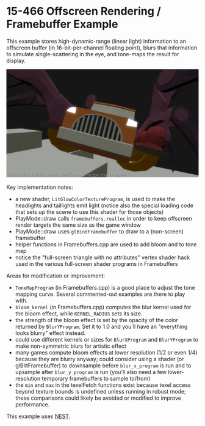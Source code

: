 # 15-466 Offscreen Rendering / Framebuffer Example

This example stores high-dynamic-range (linear light) information to an offscreen buffer (in 16-bit-per-channel floating point), blurs that information to simulate single-scattering in the eye, and tone-maps the result for display.

![Screen Shot](screenshot.png)

Key implementation notes:
 - a new shader, `LitGlowColorTextureProgram`, is used to make the headlights and taillights emit light (notice also the special loading code that sets up the scene to use this shader for those objects)
 - PlayMode::draw calls `framebuffers.realloc` in order to keep offscreen render targets the same size as the game window
 - PlayMode::draw uses `glBindFramebuffer` to draw to a (non-screen) framebuffer
 - helper functions in Framebuffers.cpp are used to add bloom and to tone map
 - notice the "full-screen triangle with no attributes" vertex shader hack used in the various full-screen shader programs in Framebuffers

Areas for modification or improvement:
 - `ToneMapProgram` (in Framebuffers.cpp) is a good place to adjust the tone mapping curve. Several commented-out examples are there to play with.
 - `bloom_kernel` (in Framebuffers.cpp) computes the blur kernel used for the bloom effect, while `KERNEL_RADIUS` sets its size.
 - the strength of the bloom effect is set by the opacity of the color returned by `BlurYProgram`. Set it to 1.0 and you'll have an "everything looks blurry" effect instead.
 - could use different kernels or sizes for `BlurXProgram` and `BlurYProgram` to make non-symmetric blurs for artistic effect
 - many games compute bloom effects at lower resolution (1/2 or even 1/4) because they are blurry anyway; could consider using a shader (or glBlitFramebuffer) to downsample before `blur_x_program` is run and to upsample after `blur_y_program` is run (you'll also need a few lower-resolution temporary framebuffers to sample to/from)
 - the `min` and `max` in the texelFetch functions exist because texel access beyond texture bounds is undefined unless running in robust mode; these comparisons could likely be avoided or modified to improve performance.

This example uses [NEST](NEST.md).
